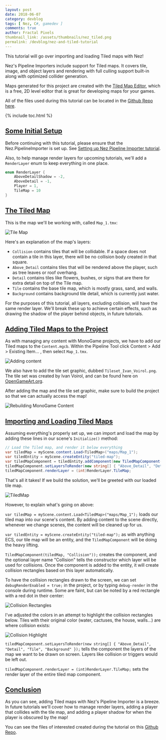 ```yaml
---
layout: post
date: 2018-06-07
category: devblog
tags: [ Nez, C#, gamedev ]
comments: true
author: Fractal Pixels
thumbnail_link: /assets/thumbnails/nez_tiled.png
permalink: /devblog/nez-and-tiled-tutorial
---
```


<div class="post-intro" markdown="1">

This tutorial will go over importing and loading Tiled maps with Nez!

Nez's Pipeline Importers include support for Tiled maps. It covers tile, image, and object layers and rendering with full culling support built-in along with optimized collider generation. 

Maps generated for this project are created with the [Tiled Map Editor](https://www.mapeditor.org/), which is a free, 2D level editor that is great for developing maps for your games. 

All of the files used during this tutorial can be located in the [Github Repo here](https://github.com/LeeCombs/NezTutorial-FractalPixels/tree/master/Nez_and_Tiled).

{% include toc.html %}

</div>

## [Some Initial Setup](#some-initial-setup)

Before continuing with this tutorial, please ensure that the Nez.PipelineImporter is set up. See [Setting up Nez Pipeline Importer tutorial](/devblog/nez-installation-tutorial.html#adding-nez-pipeline-importer).

Also, to help manage render layers for upcoming tutorials, we'll add a `RenderLayer` enum to keep everything in one place.

```csharp
enum RenderLayer {
    AboveDetailShadow = -2,
    AboveDetail = -1,
    Player = 1,
    TileMap = 10
}
```



## [The Tiled Map](#the-tiled-map)

This is the map we'll be working with, called `Map_1.tmx`:

![Tile Map](\assets\tiled\TiledMap.png)

Here's an explanation of the map's layers:

 - `Collision` contains tiles that will be collidable. If a space does not contain a tile in this layer, there will be no collision body created in that square.
 - `Above_Detail` contains tiles that will be rendered above the player, such as tree leaves or roof overhang.
 - `Detail` contains tiles like flowers, bushes, or signs that are there for extra detail on top of the Tile map.
 - `Tile` contains the base tile map, which is mostly grass, sand, and walls.
 - `Background` contains background tile detail, which is currently just water.

For the purposes of this tutorial, all layers, excluding collision, will have the same render layer. We'll break these up to achieve certain effects, such as drawing the shadow of the player behind objects, in future tutorials.

## [Adding Tiled Maps to the Project](#adding-tiled-maps-to-the-project)

As with managing any content with MonoGame projects, we have to add our Tiled maps to the `Content.mgcb`. Within the Pipeline Tool click Content > Add > Existing Item... , then select `Map_1.tmx`.

![Adding content](\assets\tiled\Adding_Tiled_Map.png)

We also have to add the tile set graphic, dubbed `Tileset_Ivan_Voirol.png`. The tile set was created by Ivan Voirol, and can be found here on [OpenGameArt.org](https://opengameart.org/content/basic-map-32x32-by-silver-iv).

After adding the map and the tile set graphic, make sure to build the project so that we can actually access the map!

![Rebuilding MonoGame Content](\assets\tiled\Assets_Building.png)

## [Importing and Loading Tiled Maps](#importing-and-loading-tiled-maps)

Assuming everything's properly set up, we can import and load the map by adding these lines in our scene's `Initialize()` method:

```csharp
// Load the Tiled map, and render it below everything
var tiledMap = myScene.content.Load<TiledMap>("maps/Map_1");
var tiledEntity = myScene.createEntity("tiled-map");
var tiledMapComponent = tiledEntity.addComponent(new TiledMapComponent(tiledMap, "Collision"));
tiledMapComponent.setLayersToRender(new string[] { "Above_Detail", "Detail", "Tile", "Background" });
tiledMapComponent.renderLayer = (int)RenderLayer.TileMap;
```

That's all it takes! If we build the solution, we'll be greeted with our loaded tile map.

![TiledMap](\assets\tiled\FirstTiledBuild.png)

However, to explain what's going on above:

`var tiledMap = myScene.content.Load<TiledMap>("maps/Map_1");` loads our tiled map into our scene's content. By adding content to the scene directly, whenever we change scenes, the content will be cleaned up for us.

`var tiledEntity = myScene.createEntity("tiled-map");` as with anything ECS, our tile map will be an entity, and the `TiledMapComponent` will be doing the heavy lifting.

`TiledMapComponent(tiledMap, "Collision"));` creates the component, and the optional layer name "Collision" tells the constructor which layer will be used for collisions. Once the component is added to the entity, it will create collision rectangles based on this layer automatically. 

To have the collision rectangles drawn to the screen, we can set `debugRenderEnabled = true;` in the project, or by typing `debug-render` in the console during runtime. Some are faint, but can be noted by a red rectangle with a red dot in their center:

![Collision Rectangles](\assets\tiled\Collision_Rects.png)

I've adjusted the colors in an attempt to highlight the collision rectangles below. Tiles with their original color (water, cactuses, the house, walls...) are where collision exists:

![Collision Highlight](\assets\tiled\Collision_Rects_Highlight.png)

`tiledMapComponent.setLayersToRender(new string[] { "Above_Detail", "Detail", "Tile", "Background" });` tells the component the layers of the map we want to be drawn on screen. Layers like collision or triggers would be left out.

`tiledMapComponent.renderLayer = (int)RenderLayer.TileMap;`  sets the render layer of the entire tiled map component.

## [Conclusion](#conclusion)

As you can see, adding Tiled maps with Nez's Pipeline Importer is a breeze. In future tutorials we'll cover how to manage render layers, adding a player that collides with the tile map, and adding a player shadow for when the player is obscured by the map!

You can see the files of interested created during the tutorial on this [Github Repo](https://github.com/LeeCombs/NezTutorial-FractalPixels/tree/master/Nez_and_Tiled).